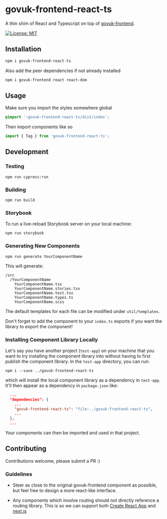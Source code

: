 # govuk-frontend-react-ts

A thin shim of React and Typescript on top of [govuk-frontend](https://github.com/alphagov/govuk-frontend).

[![License: MIT](https://img.shields.io/badge/License-MIT-green.svg)](https://opensource.org/licenses/MIT)

## Installation

```sh
npm i govuk-frontend-react-ts
```

Also add the peer dependencies if not already installed

```sh
npm i govuk-frontend react react-dom
```

## Usage

Make sure you import the styles somewhere global

```scss
@import '~govuk-frontend-react-ts/dist/index';
```

Then import components like so

```ts
import { Tag } from 'govuk-frontend-react-ts';
```

## Development

### Testing

```
npm run cypress:run
```

### Building

```
npm run build
```

### Storybook

To run a live-reload Storybook server on your local machine:

```
npm run storybook
```

### Generating New Components

```
npm run generate YourComponentName
```

This will generate:

```
/src
  /YourComponentName
    YourComponentName.tsx
    YourComponentName.stories.tsx
    YourComponentName.test.tsx
    YourComponentName.types.ts
    YourComponentName.scss
```

The default templates for each file can be modified under `util/templates`.

Don't forget to add the component to your `index.ts` exports if you want the library to export the component!

### Installing Component Library Locally

Let's say you have another project (`test-app`) on your machine that you want to try installing the component library into without having to first publish the component library. In the `test-app` directory, you can run:

```
npm i --save ../govuk-frontend-react-ts
```

which will install the local component library as a dependency in `test-app`. It'll then appear as a dependency in `package.json` like:

```JSON
  ...
  "dependencies": {
    ...
    "govuk-frontend-react-ts": "file:../govuk-frontend-react-ts",
    ...
  },
  ...
```

Your components can then be imported and used in that project.

## Contributing

Contributions welcome, please submit a PR :)

### Guidelines

- Steer as close to the original govuk-frontend component as possible, but feel
  free to design a more react-like interface.

- Any components which involve routing should not directly reference a routing
  library. This is so we can support both
  [Create React App](https://create-react-app.dev) and
  [next.js](https://nextjs.org)
